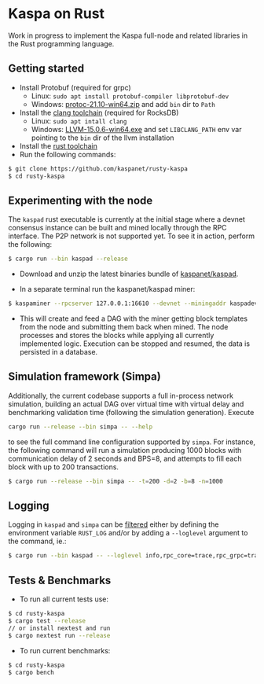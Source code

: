 # Kaspa on Rust

Work in progress to implement the Kaspa full-node and related libraries in the Rust programming language.

## Getting started

- Install Protobuf (required for grpc)
  - Linux: `sudo apt install protobuf-compiler libprotobuf-dev`
  - Windows: [protoc-21.10-win64.zip](https://github.com/protocolbuffers/protobuf/releases/download/v21.10/protoc-21.10-win64.zip) and add `bin` dir to `Path`
- Install the [clang toolchain](https://clang.llvm.org/) (required for RocksDB)
  - Linux: `sudo apt intall clang`
  - Windows: [LLVM-15.0.6-win64.exe](https://github.com/llvm/llvm-project/releases/download/llvmorg-15.0.6/LLVM-15.0.6-win64.exe) and set `LIBCLANG_PATH` env var pointing to the `bin` dir of the llvm installation
- Install the [rust toolchain](https://rustup.rs/)
- Run the following commands:

```bash
$ git clone https://github.com/kaspanet/rusty-kaspa
$ cd rusty-kaspa
```

## Experimenting with the node

The `kaspad` rust executable is currently at the initial stage where a devnet consensus instance can be built and mined locally through the RPC interface. The P2P network is not supported yet. To see it in action, perform the following:

```bash
$ cargo run --bin kaspad --release
```

- Download and unzip the latest binaries bundle of [kaspanet/kaspad](https://github.com/kaspanet/kaspad/releases).

- In a separate terminal run the kaspanet/kaspad miner:

```bash
$ kaspaminer --rpcserver 127.0.0.1:16610 --devnet --miningaddr kaspadev:qrcqat6l9zcjsu7swnaztqzrv0s7hu04skpaezxk43y4etj8ncwfkuhy0zmax
```

- This will create and feed a DAG with the miner getting block templates from the node and submitting them back when mined. The node processes and stores the blocks while applying all currently implemented logic. Execution can be stopped and resumed, the data is persisted in a database.

## Simulation framework (Simpa)

Additionally, the current codebase supports a full in-process network simulation, building an actual DAG over virtual time with virtual delay and benchmarking validation time (following the simulation generation). Execute 
```bash 
cargo run --release --bin simpa -- --help
``` 
to see the full command line configuration supported by `simpa`. For instance, the following command will run a simulation producing 1000 blocks with communication delay of 2 seconds and BPS=8, and attempts to fill each block with up to 200 transactions.   

```bash
$ cargo run --release --bin simpa -- -t=200 -d=2 -b=8 -n=1000
```

## Logging

Logging in `kaspad` and `simpa` can be [filtered](https://docs.rs/env_logger/0.10.0/env_logger/#filtering-results) either by defining the environment variable `RUST_LOG` and/or by adding a `--loglevel` argument to the command, ie.:

```bash
$ cargo run --bin kaspad -- --loglevel info,rpc_core=trace,rpc_grpc=trace,consensus=trace,kaspa_core=trace
```

## Tests & Benchmarks

- To run all current tests use:

```bash
$ cd rusty-kaspa
$ cargo test --release
// or install nextest and run
$ cargo nextest run --release
```

- To run current benchmarks:

```bash
$ cd rusty-kaspa
$ cargo bench
```

